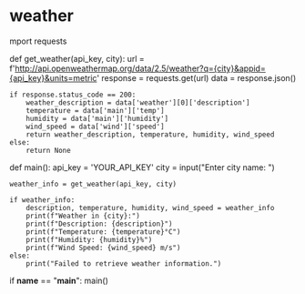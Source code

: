 # weather
mport requests

def get_weather(api_key, city):
    url = f'http://api.openweathermap.org/data/2.5/weather?q={city}&appid={api_key}&units=metric'
    response = requests.get(url)
    data = response.json()

    if response.status_code == 200:
        weather_description = data['weather'][0]['description']
        temperature = data['main']['temp']
        humidity = data['main']['humidity']
        wind_speed = data['wind']['speed']
        return weather_description, temperature, humidity, wind_speed
    else:
        return None

def main():
    api_key = 'YOUR_API_KEY'
    city = input("Enter city name: ")

    weather_info = get_weather(api_key, city)

    if weather_info:
        description, temperature, humidity, wind_speed = weather_info
        print(f"Weather in {city}:")
        print(f"Description: {description}")
        print(f"Temperature: {temperature}°C")
        print(f"Humidity: {humidity}%")
        print(f"Wind Speed: {wind_speed} m/s")
    else:
        print("Failed to retrieve weather information.")

if __name__ == "__main__":
    main()